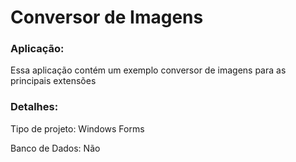 # Conversor de Imagens

<h3>Aplicação:</h3>
<p>Essa aplicação contém um exemplo conversor de imagens para as principais extensões</p>

<h3>Detalhes:</h3>
<p>Tipo de projeto: Windows Forms</p>
<p>Banco de Dados: Não</p>
